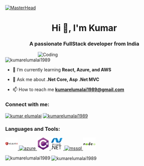 [![MasterHead](https://geeks4learning.com/wp-content/uploads/2020/12/Product-Images-Software-Development-2.png)](https://kumarelumalai1989.io)
<h1 align="center">Hi 👋, I'm Kumar</h1>
<h3 align="center">A passionate FullStack developer from India</h3>
<img align="right" alt="Coding" width="400" src="https://cdn.dribbble.com/users/1162077/screenshots/3848914/programmer.gif" />

<p align="left"> <img src="https://komarev.com/ghpvc/?username=kumarelumalai1989&label=Profile%20views&color=0e75b6&style=flat" alt="kumarelumalai1989" /> </p>

- 🌱 I’m currently learning **React, Azure, and AWS**

- 💬 Ask me about **.Net Core, Asp .Net MVC**

- 📫 How to reach me **kumarelumalai1989@gmail.com**

<h3 align="left">Connect with me:</h3>
<p align="left">
<a href="https://linkedin.com/in/kumar elumalai" target="blank"><img align="center" src="https://raw.githubusercontent.com/rahuldkjain/github-profile-readme-generator/master/src/images/icons/Social/linked-in-alt.svg" alt="kumar elumalai" height="30" width="40" /></a>
<a href="https://www.leetcode.com/kumarelumalai1989" target="blank"><img align="center" src="https://raw.githubusercontent.com/rahuldkjain/github-profile-readme-generator/master/src/images/icons/Social/leet-code.svg" alt="kumarelumalai1989" height="30" width="40" /></a>
</p>

<h3 align="left">Languages and Tools:</h3>
<p align="left"> <a href="https://angular.io" target="_blank" rel="noreferrer"> <img src="https://raw.githubusercontent.com/devicons/devicon/master/icons/angularjs/angularjs-original-wordmark.svg" alt="angularjs" width="40" height="40"/> </a> <a href="https://azure.microsoft.com/en-in/" target="_blank" rel="noreferrer"> <img src="https://www.vectorlogo.zone/logos/microsoft_azure/microsoft_azure-icon.svg" alt="azure" width="40" height="40"/> </a> <a href="https://www.w3schools.com/cs/" target="_blank" rel="noreferrer"> <img src="https://raw.githubusercontent.com/devicons/devicon/master/icons/csharp/csharp-original.svg" alt="csharp" width="40" height="40"/> </a> <a href="https://dotnet.microsoft.com/" target="_blank" rel="noreferrer"> <img src="https://raw.githubusercontent.com/devicons/devicon/master/icons/dot-net/dot-net-original-wordmark.svg" alt="dotnet" width="40" height="40"/> </a> <a href="https://www.microsoft.com/en-us/sql-server" target="_blank" rel="noreferrer"> <img src="https://www.svgrepo.com/show/303229/microsoft-sql-server-logo.svg" alt="mssql" width="40" height="40"/> </a> <a href="https://nodejs.org" target="_blank" rel="noreferrer"> <img src="https://raw.githubusercontent.com/devicons/devicon/master/icons/nodejs/nodejs-original-wordmark.svg" alt="nodejs" width="40" height="40"/> </a> </p>

<p><img align="left" src="https://github-readme-stats.vercel.app/api/top-langs?username=kumarelumalai1989&show_icons=true&locale=en&layout=compact" alt="kumarelumalai1989" /></p>

<p>&nbsp;<img align="center" src="https://github-readme-stats.vercel.app/api?username=kumarelumalai1989&show_icons=true&locale=en" alt="kumarelumalai1989" /></p>
